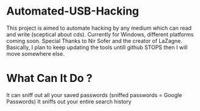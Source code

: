 # Automated-USB-Hacking
This project is aimed to automate hacking by any medium which can read and write (sceptical about cds). Currently for Windows, different platforms coming soon.
Special Thanks to Nir Sofer and the creator of LaZagne.
Basically, I plan to keep updating the tools untill github STOPS then I will move somewhere else.

# What Can It Do ?
It can sniff out all your saved passwords (sniffed passwords = Google Passwords)
It sniffs out your entire search history
